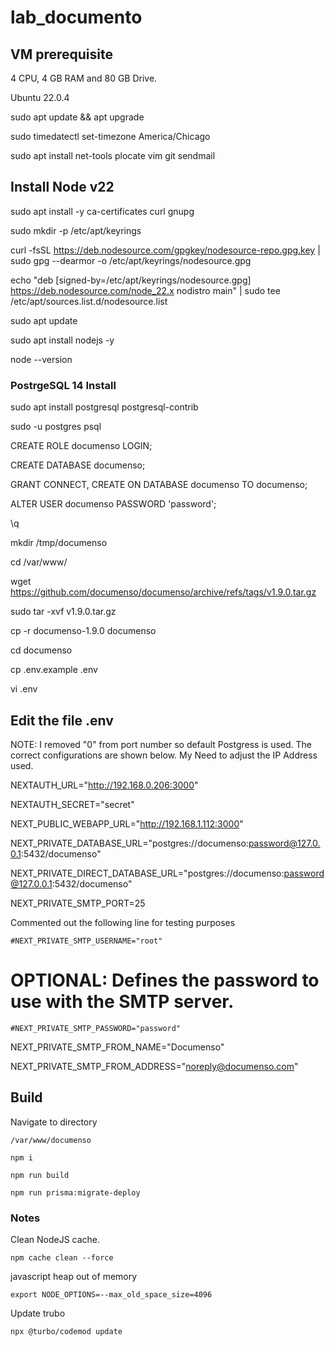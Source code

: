 # lab_documento

## VM prerequisite

4 CPU, 4 GB RAM and 80 GB Drive.

Ubuntu 22.0.4

sudo apt update && apt upgrade

sudo timedatectl set-timezone America/Chicago

sudo apt install net-tools plocate vim git sendmail


## Install Node v22

sudo apt install -y ca-certificates curl gnupg

sudo mkdir -p /etc/apt/keyrings

curl -fsSL https://deb.nodesource.com/gpgkey/nodesource-repo.gpg.key | sudo gpg --dearmor -o /etc/apt/keyrings/nodesource.gpg

echo "deb [signed-by=/etc/apt/keyrings/nodesource.gpg] https://deb.nodesource.com/node_22.x nodistro main" | sudo tee /etc/apt/sources.list.d/nodesource.list

sudo apt update

sudo apt install nodejs -y

node --version


### PostrgeSQL 14 Install

sudo apt install postgresql postgresql-contrib

sudo -u postgres psql

CREATE ROLE documenso LOGIN;

CREATE DATABASE documenso;

GRANT CONNECT, CREATE ON DATABASE documenso TO documenso;

ALTER USER documenso PASSWORD 'password';

\q

mkdir /tmp/documenso

cd /var/www/

wget https://github.com/documenso/documenso/archive/refs/tags/v1.9.0.tar.gz

sudo tar -xvf v1.9.0.tar.gz

cp -r documenso-1.9.0 documenso

cd documenso

cp .env.example .env

vi .env

## Edit the file .env 

NOTE: I removed "0" from port number so default Postgress is used. The correct configurations are shown below. My Need to adjust the IP Address used.

NEXTAUTH_URL="http://192.168.0.206:3000"

NEXTAUTH_SECRET="secret"

NEXT_PUBLIC_WEBAPP_URL="http://192.168.1.112:3000"

NEXT_PRIVATE_DATABASE_URL="postgres://documenso:password@127.0.0.1:5432/documenso"

NEXT_PRIVATE_DIRECT_DATABASE_URL="postgres://documenso:password@127.0.0.1:5432/documenso"

NEXT_PRIVATE_SMTP_PORT=25

Commented out the following line for testing purposes 
```
#NEXT_PRIVATE_SMTP_USERNAME="root"
```

# OPTIONAL: Defines the password to use with the SMTP server.

```
#NEXT_PRIVATE_SMTP_PASSWORD="password"
```
NEXT_PRIVATE_SMTP_FROM_NAME="Documenso"

NEXT_PRIVATE_SMTP_FROM_ADDRESS="noreply@documenso.com"

## Build
Navigate to directory
```
/var/www/documenso
```
```
npm i
```
```
npm run build
```
```
npm run prisma:migrate-deploy
```


### Notes 

Clean NodeJS cache.

```
npm cache clean --force
```
javascript heap out of memory
```
export NODE_OPTIONS=--max_old_space_size=4096
```
Update trubo
```
npx @turbo/codemod update
```
